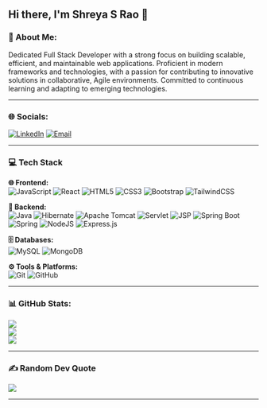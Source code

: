 ## Hi there, I'm Shreya S Rao 👋

### 💫 About Me:
Dedicated Full Stack Developer with a strong focus on building scalable, efficient, and maintainable web applications. Proficient in modern frameworks and technologies, with a passion for contributing to innovative solutions in collaborative, Agile environments. Committed to continuous learning and adapting to emerging technologies.

---

### 🌐 Socials:
[![LinkedIn](https://img.shields.io/badge/LinkedIn-%230077B5.svg?logo=linkedin&logoColor=white)](https://www.linkedin.com/in/shreya-s-rao)  [![Email](https://img.shields.io/badge/Email-D14836?logo=gmail&logoColor=white)](mailto:shreyarao515@gmail.com)

---

### 💻 **Tech Stack**

**🌐 Frontend:**  
![JavaScript](https://img.shields.io/badge/javascript-%23323330.svg?logo=javascript&logoColor=%23F7DF1E)
![React](https://img.shields.io/badge/react-%2320232a.svg?logo=react&logoColor=%2361DAFB)
![HTML5](https://img.shields.io/badge/html5-%23E34F26.svg?logo=html5&logoColor=white)
![CSS3](https://img.shields.io/badge/css3-%231572B6.svg?logo=css3&logoColor=white)
![Bootstrap](https://img.shields.io/badge/bootstrap-%238511FA.svg?logo=bootstrap&logoColor=white)
![TailwindCSS](https://img.shields.io/badge/tailwindcss-%2338B2AC.svg?logo=tailwind-css&logoColor=white)

**🧠 Backend:**  
![Java](https://img.shields.io/badge/java-%23ED8B00.svg?logo=openjdk&logoColor=white)
![Hibernate](https://img.shields.io/badge/Hibernate-59666C.svg?logo=Hibernate&logoColor=white)
![Apache Tomcat](https://img.shields.io/badge/apache%20tomcat-%23F8DC75.svg?logo=apache-tomcat&logoColor=black)
![Servlet](https://img.shields.io/badge/Servlet-%23121011.svg?logo=java&logoColor=white)
![JSP](https://img.shields.io/badge/JSP-%23F7DF1E.svg?logo=java&logoColor=black)
![Spring Boot](https://img.shields.io/badge/spring%20boot-%236DB33F.svg?logo=spring-boot&logoColor=white)
![Spring](https://img.shields.io/badge/spring-%236DB33F.svg?logo=spring&logoColor=white)
![NodeJS](https://img.shields.io/badge/node.js-6DA55F.svg?logo=node.js&logoColor=white)
![Express.js](https://img.shields.io/badge/express.js-%23404d59.svg?logo=express&logoColor=%2361DAFB)

**🗄️ Databases:**  
![MySQL](https://img.shields.io/badge/mysql-4479A1.svg?logo=mysql&logoColor=white)
![MongoDB](https://img.shields.io/badge/MongoDB-%234ea94b.svg?logo=mongodb&logoColor=white)

**⚙️ Tools & Platforms:**  
![Git](https://img.shields.io/badge/git-%23F05033.svg?logo=git&logoColor=white)
![GitHub](https://img.shields.io/badge/github-%23121011.svg?logo=github&logoColor=white)

---

### 📊 GitHub Stats:
![](https://github-readme-stats.vercel.app/api?username=shreyarao515&theme=dark&hide_border=false&include_all_commits=true&count_private=true)  
![](https://streak-stats.demolab.com/?user=shreyarao515&theme=dark&hide_border=false)  
![](https://github-readme-stats.vercel.app/api/top-langs/?username=shreyarao515&theme=dark&hide_border=false&layout=compact)

---

### ✍️ Random Dev Quote
![](https://quotes-github-readme.vercel.app/api?type=horizontal&theme=dark)

---
